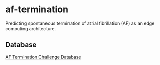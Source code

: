 # af-termination

Predicting spontaneous termination of atrial fibrillation (AF) as an edge computing architecture.

## Database

[AF Termination Challenge Database](https://physionet.org/content/aftdb/1.0.0/)

